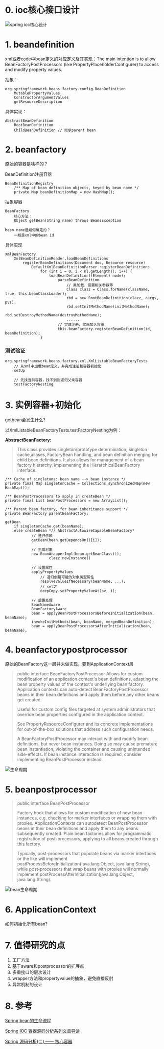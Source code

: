 # 0. ioc核心接口设计
![spring ioc核心设计](https://user-images.githubusercontent.com/2216435/65381357-0c824000-dd22-11e9-9c33-4b9c19dc13ab.png)

# 1. beandefinition
xml或者code中bean定义的对应定义及其实现：The main intention is to allow BeanFactoryPostProcessors (like PropertyPlaceholderConfigurer) to access and modify property values.

抽象：

    org.springframework.beans.factory.config.BeanDefinition
    	MutablePropertyValues
    	ConstructorArgumentValues
    	getResourceDescription

具体实现：

    AbstractBeanDefinition
    	RootBeanDefinition
    	ChildBeanDefinition // 继承parent bean
# 2. beanfactory
原始的容器是啥样的？

BeanDefinition注册容器

    BeanDefinitionRegistry
        /** Map of bean definition objects, keyed by bean name */
	    private Map beanDefinitionMap = new HashMap();

抽象容器

    BeanFactory
        核心方法：
        Object getBean(String name) throws BeansException
    
    bean name是如何确定的？
        一般是xml中的bean id

具体实现

	XmlBeanFactory
		XmlBeanDefinitionReader.loadBeanDefinitions
			registerBeanDefinitions(Document doc, Resource resource)
				DefaultXmlBeanDefinitionParser.registerBeanDefinitions
					for (int i = 0; i < nl.getLength(); i++) {
						loadBeanDefinition((Element) node);
							parseBeanDefinition
								// 类加载，设置相关参数等
								Class clazz = Class.forName(className, true, this.beanClassLoader);
								rbd = new RootBeanDefinition(clazz, cargs, pvs);
								rbd.setInitMethodName(initMethodName);
								rbd.setDestroyMethodName(destroyMethodName);
								......
							// 完成注册，实际加入容器
							this.beanFactory.registerBeanDefinition(id, beanDefinition);
					}

### 测试验证

	org.springframework.beans.factory.xml.XmlListableBeanFactoryTests
		// 从xml中加载bean定义，并完成注册和容器初始化
		setUp
		
		// 先找当前容器，找不到则递归父亲容器
		testFactoryNesting


# 3. 实例容器+初始化 
getbean会发生什么?

以XmlListableBeanFactoryTests.testFactoryNesting为例：

**AbstractBeanFactory:**

>This class provides singleton/prototype determination, singleton cache,aliases, FactoryBean handling, and bean definition merging for child bean definitions. It also allows for management of a bean factory hierarchy, implementing the HierarchicalBeanFactory interface.
	
	/** Cache of singletons: bean name --> bean instance */
	private final Map singletonCache = Collections.synchronizedMap(new HashMap());

	/** BeanPostProcessors to apply in createBean */
	private final List beanPostProcessors = new ArrayList();

    /** Parent bean factory, for bean inheritance support */
	private BeanFactory parentBeanFactory;
	
	getBean
		if singletonCache.get(beanName);
		else createBean *// AbstractAutowireCapableBeanFactory*
				// 递归依赖
				getBean(bean.getDependsOn()[i]);
				
				// 生成对象
				new BeanWrapperImpl(bean.getBeanClass());
						clazz.newInstance()

				// 设置属性
				applyPropertyValues
					// 递归创建可能的对象类型属性
					resolveValueIfNecessary(beanName, ...);
					// set之
					deepCopy.setPropertyValueAt(pv, i);
				
				// 后置处理
				BeanNameAware
				BeanFactoryAware
				bean = applyBeanPostProcessorsBeforeInitialization(bean, beanName);
				invokeInitMethods(bean, beanName, mergedBeanDefinition);
				bean = applyBeanPostProcessorsAfterInitialization(bean, beanName);

# 4. beanfactorypostprocessor #

原始的BeanFactory这一层并未做实现，要到ApplicationContext层

> public interface BeanFactoryPostProcessor
> Allows for custom modification of an application context's bean definitions, adapting the bean property values of the context's underlying bean factory.
> Application contexts can auto-detect BeanFactoryPostProcessor beans in their bean definitions and apply them before any other beans get created.
> 
> Useful for custom config files targeted at system administrators that override bean properties configured in the application context.
> 
> See PropertyResourceConfigurer and its concrete implementations for out-of-the-box solutions that address such configuration needs.
> 
> A BeanFactoryPostProcessor may interact with and modify bean definitions, but never bean instances. Doing so may cause premature bean instantiation, violating the container and causing unintended side-effects. If bean instance interaction is required, consider implementing BeanPostProcessor instead.

![生命周期](https://user-images.githubusercontent.com/2216435/65381707-7fdb8000-dd29-11e9-8a08-8f4f2acce4d4.png)

# 5. beanpostprocessor #
> public interface BeanPostProcessor
> 
> Factory hook that allows for custom modification of new bean instances, e.g. checking for marker interfaces or wrapping them with proxies.
> ApplicationContexts can autodetect BeanPostProcessor beans in their bean definitions and apply them to any beans subsequently created. Plain bean factories allow for programmatic registration of post-processors, applying to all beans created through this factory.
> 
> Typically, post-processors that populate beans via marker interfaces or the like will implement postProcessBeforeInitialization(java.lang.Object, java.lang.String), while post-processors that wrap beans with proxies will normally implement postProcessAfterInitialization(java.lang.Object, java.lang.String).

![bean生命周期](https://user-images.githubusercontent.com/2216435/65381356-0ab87c80-dd22-11e9-8e31-901d8e7bf9fb.png)

# 6. ApplicationContext #
如何初始化所有bean?

# 7. 值得研究的点 #
1. 工厂方法
2. 基于aware和postprocessor的扩展点
3. 多重接口的层次设计
4. wrapper方法和propertyvalue的抽象，避免直接反射
5. 异常机制的设计

# 8. 参考 #
[Spring bean的生命流程](https://segmentfault.com/a/1190000010734016)

[Spring IOC 容器源码分析系列文章导读](https://segmentfault.com/a/1190000015089790)

[Spring 源码分析(二) —— 核心容器](https://my.oschina.net/kaywu123/blog/614325)